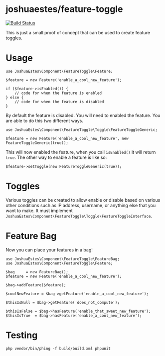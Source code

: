 joshuaestes/feature-toggle
==========================

[![Build Status](https://travis-ci.org/JoshuaEstes/FeatureToggle.png?branch=master)](https://travis-ci.org/JoshuaEstes/FeatureToggle)

This is just a small proof of concept that can be used
to create feature toggles.

# Usage

    use JoshuaEstes\Component\FeatureToggle\Feature;

    $feature = new Feature('enable_a_cool_new_feature');

    if ($feature->isEnabled()) {
        // code for when the feature is enabled
    } else {
        // code for when the feature is disabled
    }

By default the feature is disabled. You will need to enabled the
feature. You are able to do this two different ways.

    use JoshuaEstes\Component\FeatureToggle\Toggle\FeatureToggleGeneric;

    $feature = new Feature('enable_a_cool_new_feature', new FeatureToggleGeneric(true));

This will now enabled the feature, when you call `isEnabled()` it will return `true`. The
other way to enable a feature is like so:

    $feature->setToggle(new FeatureToggleGeneric(true));

# Toggles

Various toggles can be created to allow enable or disable based on various
other conditions such as IP address, username, or anything else that you want
to make. It must implement `JoshuaEstes\Component\FeatureToggle\Toggle\FeatureToggleInterface`.

# Feature Bag

Now you can place your features in a bag!

    use JoshuaEstes\Component\FeatureToggle\FeatureBag;
    use JoshuaEstes\Component\FeatureToggle\Feature;

    $bag     = new FeatureBag();
    $feature = new Feature('enable_a_cool_new_feature');

    $bag->addFeature($feature);

    $coolNewFeature = $bag->getFeature('enable_a_cool_new_feature');

    $thisIsNull = $bag->getFeature('does_not_compute');

    $thisIsFalse = $bag->hasFeature('enable_that_sweet_new_feature');
    $thisIsTrue  = $bag->hasFeature('enable_a_cool_new_feature');
    
# Testing

    php vendor/bin/phing -f build/build.xml phpunit

